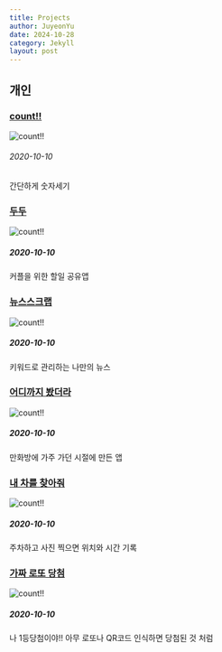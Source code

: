 ```yaml
---
title: Projects
author: JuyeonYu
date: 2024-10-28
category: Jekyll
layout: post
---
```




개인
----
### [count!!](./_projects/2024-10-28-count!!.md)
![count!!](https://is1-ssl.mzstatic.com/image/thumb/Purple211/v4/e8/4a/3e/e84a3e9f-9fdc-3b57-fb58-1e0033adb6ba/AppIcon-0-0-1x_U007epad-0-85-220.png/135x135bb.png "count!!")
###### 2020-10-10
간단하게 숫자세기

### [두두](./_projects/2024-10-28-두두.md)
![count!!](https://is1-ssl.mzstatic.com/image/thumb/Purple221/v4/d2/65/8b/d2658b89-f18e-8306-dafb-c413ec8d644d/AppIcon-0-0-1x_U007emarketing-0-7-0-0-85-220.png/135x135bb.png "두두")
##### 2020-10-10
커플을 위한 할일 공유앱

### [뉴스스크랩](./_projects/2024-10-28-뉴스스크랩.md)
![count!!](https://is1-ssl.mzstatic.com/image/thumb/Purple211/v4/40/2e/b0/402eb016-7aee-e2da-702b-c55b77565e58/AppIcon-0-0-1x_U007emarketing-0-7-0-85-220.png/135x135bb.png "뉴두스크랩")
##### 2020-10-10
키워드로 관리하는 나만의 뉴스

### [어디까지 봤더라](./_projects/2024-10-28-어디까지봤더라.md)
![count!!](https://is1-ssl.mzstatic.com/image/thumb/Purple114/v4/2b/4e/d6/2b4ed692-81cd-33f2-b295-35384cfe2fec/AppIcon-1x_U007emarketing-0-7-0-85-220.png/135x135bb.png "어디까지 봤더라")
##### 2020-10-10
만화방에 가주 가던 시절에 만든 앱

### [내 차를 찾아줘](./_projects/2024-10-28-내차를찾아줘.md)
![count!!](https://is1-ssl.mzstatic.com/image/thumb/Purple124/v4/36/42/25/364225d2-6d53-e278-cc86-b70355691e18/AppIcon-1x_U007emarketing-0-7-0-85-220.png/135x135bb.png "내 차를 찾아줘")
##### 2020-10-10
주차하고 사진 찍으면 위치와 시간 기록

### [가짜 로또 당첨](./_projects/2024-10-28-가짜로또당첨.md)
![count!!](https://is1-ssl.mzstatic.com/image/thumb/Purple125/v4/b3/6c/3a/b36c3a9a-1d9e-387f-006e-cf7713632021/AppIcon-1x_U007emarketing-0-7-0-85-220.png/135x135bb.png "뉴스줘크랩")
##### 2020-10-10
나 1등당첨이야!!
아무 로또나 QR코드 인식하면 당첨된 것 처럼 

